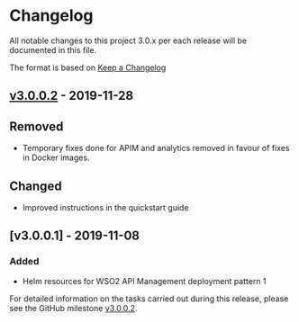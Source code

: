 # Changelog
All notable changes to this project 3.0.x per each release will be documented in this file.

The format is based on [Keep a Changelog](https://keepachangelog.com/en/1.0.0/)

## [v3.0.0.2] - 2019-11-28

## Removed
- Temporary fixes done for APIM and analytics removed in favour of fixes in Docker images.

## Changed
- Improved instructions in the quickstart guide

## [v3.0.0.1] - 2019-11-08

### Added
- Helm resources for WSO2 API Management deployment pattern 1

For detailed information on the tasks carried out during this release, please see the GitHub milestone
[v3.0.0.2](https://github.com/wso2/kubernetes-apim/milestone/7).

[v3.0.0.2]: https://github.com/wso2/kubernetes-apim/compare/v3.0.0.1...v3.0.0.2